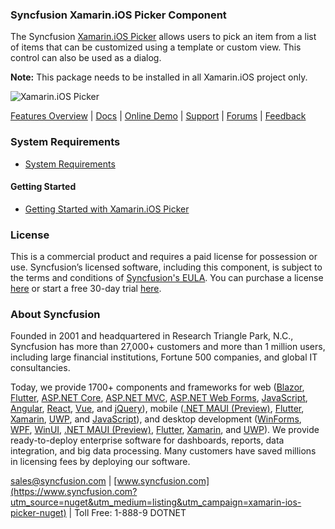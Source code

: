 ### Syncfusion Xamarin.iOS Picker Component
The Syncfusion [Xamarin.iOS Picker](https://www.syncfusion.com/xamarin-ios-ui-controls/picker?utm_source=nuget&utm_medium=listing&utm_campaign=xamarin-ios-picker-nuget) allows users to pick an item from a list of items that can be customized using a template or custom view. This control can also be used as a dialog.
 
**Note:** This package needs to be installed in all Xamarin.iOS project only.

![Xamarin.iOS Picker](https://cdn.syncfusion.com/nuget-readme/xamarin/xamarin_ios_picker.png)

[Features Overview](https://www.syncfusion.com/xamarin-ios-ui-controls/picker?utm_source=nuget&utm_medium=listing&utm_campaign=xamarin-ios-picker-nuget) | [Docs](https://help.syncfusion.com/xamarin-ios/sfpicker/overview?utm_source=nuget&utm_medium=listing&utm_campaign=xamarin-ios-picker-nuget) | [Online Demo](https://github.com/syncfusion/xamarin-demos?utm_source=nuget&utm_medium=listing&utm_campaign=xamarin-ios-picker-nuget) | [Support](https://www.syncfusion.com/support/directtrac/incidents/newincident?utm_source=nuget&utm_medium=listing&utm_campaign=xamarin-ios-picker-nuget) | [Forums](https://www.syncfusion.com/forums/xamarin.ios?utm_source=nuget&utm_medium=listing&utm_campaign=xamarin-ios-picker-nuget) | [Feedback](https://www.syncfusion.com/feedback/xamarin-ios?utm_source=nuget&utm_medium=listing&utm_campaign=xamarin-ios-picker-nuget)

### System Requirements

* [System Requirements](https://help.syncfusion.com/xamarin-ios/installation-and-upgrade/system-requirements?utm_source=nuget&utm_medium=listing&utm_campaign=xamarin-ios-picker-nuget)

#### Getting Started

* [Getting Started with Xamarin.iOS Picker](https://help.syncfusion.com/xamarin-ios/sfpicker/overview?utm_source=nuget&utm_medium=listing&utm_campaign=xamarin-ios-picker-nuget)

### License

This is a commercial product and requires a paid license for possession or use. Syncfusion’s licensed software, including this component, is subject to the terms and conditions of [Syncfusion's EULA](https://www.syncfusion.com/eula/es/?utm_source=nuget&utm_medium=listing&utm_campaign=xamarin-ios-picker-nuget). You can purchase a license [here](https://www.syncfusion.com/sales/products?utm_source=nuget&utm_medium=listing&utm_campaign=xamarin-ios-picker-nuget) or start a free 30-day trial [here](https://www.syncfusion.com/account/manage-trials/start-trials?utm_source=nuget&utm_medium=listing&utm_campaign=xamarin-ios-picker-nuget).

### About Syncfusion

Founded in 2001 and headquartered in Research Triangle Park, N.C., Syncfusion has more than 27,000+ customers and more than 1 million users, including large financial institutions, Fortune 500 companies, and global IT consultancies.
 
Today, we provide 1700+ components and frameworks for web ([Blazor](https://www.syncfusion.com/blazor-components?utm_source=nuget&utm_medium=listing&utm_campaign=xamarin-ios-picker-nuget), [Flutter](https://www.syncfusion.com/flutter-widgets?utm_source=nuget&utm_medium=listing&utm_campaign=xamarin-ios-picker-nuget), [ASP.NET Core](https://www.syncfusion.com/aspnet-core-ui-controls?utm_source=nuget&utm_medium=listing&utm_campaign=xamarin-ios-picker-nuget), [ASP.NET MVC](https://www.syncfusion.com/aspnet-mvc-ui-controls?utm_source=nuget&utm_medium=listing&utm_campaign=xamarin-ios-picker-nuget), [ASP.NET Web Forms](https://www.syncfusion.com/jquery/aspnet-webforms-ui-controls?utm_source=nuget&utm_medium=listing&utm_campaign=xamarin-ios-picker-nuget), [JavaScript](https://www.syncfusion.com/javascript-ui-controls?utm_source=nuget&utm_medium=listing&utm_campaign=xamarin-ios-picker-nuget), [Angular](https://www.syncfusion.com/angular-ui-components?utm_source=nuget&utm_medium=listing&utm_campaign=xamarin-ios-picker-nuget), [React](https://www.syncfusion.com/react-ui-components?utm_source=nuget&utm_medium=listing&utm_campaign=xamarin-ios-picker-nuget), [Vue](https://www.syncfusion.com/vue-ui-components?utm_source=nuget&utm_medium=listing&utm_campaign=xamarin-ios-picker-nuget), and [jQuery](https://www.syncfusion.com/jquery-ui-widgets?utm_source=nuget&utm_medium=listing&utm_campaign=xamarin-ios-picker-nuget)), mobile ([.NET MAUI (Preview)](https://www.syncfusion.com/maui-controls?utm_source=nuget&utm_medium=listing&utm_campaign=xamarin-ios-picker-nuget), [Flutter](https://www.syncfusion.com/flutter-widgets?utm_source=nuget&utm_medium=listing&utm_campaign=xamarin-ios-picker-nuget), [Xamarin](https://www.syncfusion.com/xamarin-ui-controls?utm_source=nuget&utm_medium=listing&utm_campaign=xamarin-ios-picker-nuget), [UWP](https://www.syncfusion.com/uwp-ui-controls?utm_source=nuget&utm_medium=listing&utm_campaign=xamarin-ios-picker-nuget), and [JavaScript](https://www.syncfusion.com/javascript-ui-controls?utm_source=nuget&utm_medium=listing&utm_campaign=xamarin-ios-picker-nuget)), and desktop development ([WinForms](https://www.syncfusion.com/winforms-ui-controls?utm_source=nuget&utm_medium=listing&utm_campaign=xamarin-ios-picker-nuget), [WPF](https://www.syncfusion.com/wpf-controls?utm_source=nuget&utm_medium=listing&utm_campaign=xamarin-ios-picker-nuget), [WinUI](https://www.syncfusion.com/winui-controls?utm_source=nuget&utm_medium=listing&utm_campaign=xamarin-ios-picker-nuget), [.NET MAUI (Preview)](https://www.syncfusion.com/maui-controls?utm_source=nuget&utm_medium=listing&utm_campaign=xamarin-ios-picker-nuget), [Flutter](https://www.syncfusion.com/flutter-widgets?utm_source=nuget&utm_medium=listing&utm_campaign=xamarin-ios-picker-nuget), [Xamarin](https://www.syncfusion.com/xamarin-ui-controls?utm_source=nuget&utm_medium=listing&utm_campaign=xamarin-ios-picker-nuget), and [UWP](https://www.syncfusion.com/uwp-ui-controls?utm_source=nuget&utm_medium=listing&utm_campaign=xamarin-ios-picker-nuget)). We provide ready-to-deploy enterprise software for dashboards, reports, data integration, and big data processing. Many customers have saved millions in licensing fees by deploying our software.

[sales@syncfusion.com](mailto:sales@syncfusion.com?Subject=Syncfusion%20Xamarin.iOS%20Picker-%20NuGet) | [www.syncfusion.com](https://www.syncfusion.com?utm_source=nuget&utm_medium=listing&utm_campaign=xamarin-ios-picker-nuget) | Toll Free: 1-888-9 DOTNET


     